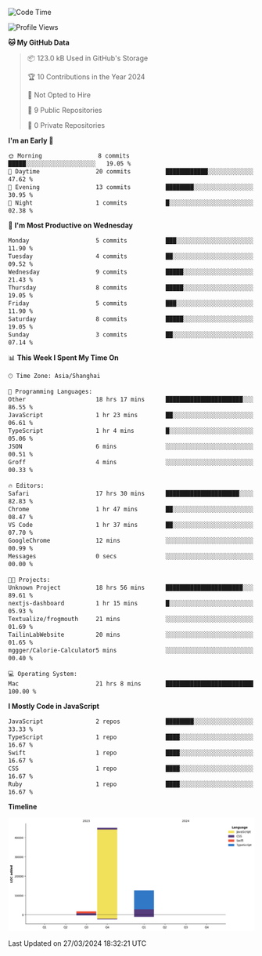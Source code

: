 <!--
**PascalDai/PascalDai** is a ✨ _special_ ✨ repository because its `README.md` (this file) appears on your GitHub profile.

Here are some ideas to get you started:

- 🔭 I’m currently working on ...
- 🌱 I’m currently learning ...
- 👯 I’m looking to collaborate on ...
- 🤔 I’m looking for help with ...
- 💬 Ask me about ...
- 📫 How to reach me: ...
- 😄 Pronouns: ...
- ⚡ Fun fact: ...
-->

<!--START_SECTION:waka-->
![Code Time](http://img.shields.io/badge/Code%20Time-305%20hrs%2047%20mins-blue)

![Profile Views](http://img.shields.io/badge/Profile%20Views-0-blue)

**🐱 My GitHub Data** 

> 📦 123.0 kB Used in GitHub's Storage 
 > 
> 🏆 10 Contributions in the Year 2024
 > 
> 🚫 Not Opted to Hire
 > 
> 📜 9 Public Repositories 
 > 
> 🔑 0 Private Repositories 
 > 
**I'm an Early 🐤** 

```text
🌞 Morning                8 commits           █████░░░░░░░░░░░░░░░░░░░░   19.05 % 
🌆 Daytime                20 commits          ████████████░░░░░░░░░░░░░   47.62 % 
🌃 Evening                13 commits          ████████░░░░░░░░░░░░░░░░░   30.95 % 
🌙 Night                  1 commits           █░░░░░░░░░░░░░░░░░░░░░░░░   02.38 % 
```
📅 **I'm Most Productive on Wednesday** 

```text
Monday                   5 commits           ███░░░░░░░░░░░░░░░░░░░░░░   11.90 % 
Tuesday                  4 commits           ██░░░░░░░░░░░░░░░░░░░░░░░   09.52 % 
Wednesday                9 commits           █████░░░░░░░░░░░░░░░░░░░░   21.43 % 
Thursday                 8 commits           █████░░░░░░░░░░░░░░░░░░░░   19.05 % 
Friday                   5 commits           ███░░░░░░░░░░░░░░░░░░░░░░   11.90 % 
Saturday                 8 commits           █████░░░░░░░░░░░░░░░░░░░░   19.05 % 
Sunday                   3 commits           ██░░░░░░░░░░░░░░░░░░░░░░░   07.14 % 
```


📊 **This Week I Spent My Time On** 

```text
🕑︎ Time Zone: Asia/Shanghai

💬 Programming Languages: 
Other                    18 hrs 17 mins      ██████████████████████░░░   86.55 % 
JavaScript               1 hr 23 mins        ██░░░░░░░░░░░░░░░░░░░░░░░   06.61 % 
TypeScript               1 hr 4 mins         █░░░░░░░░░░░░░░░░░░░░░░░░   05.06 % 
JSON                     6 mins              ░░░░░░░░░░░░░░░░░░░░░░░░░   00.51 % 
Groff                    4 mins              ░░░░░░░░░░░░░░░░░░░░░░░░░   00.33 % 

🔥 Editors: 
Safari                   17 hrs 30 mins      █████████████████████░░░░   82.83 % 
Chrome                   1 hr 47 mins        ██░░░░░░░░░░░░░░░░░░░░░░░   08.47 % 
VS Code                  1 hr 37 mins        ██░░░░░░░░░░░░░░░░░░░░░░░   07.70 % 
GoogleChrome             12 mins             ░░░░░░░░░░░░░░░░░░░░░░░░░   00.99 % 
Messages                 0 secs              ░░░░░░░░░░░░░░░░░░░░░░░░░   00.00 % 

🐱‍💻 Projects: 
Unknown Project          18 hrs 56 mins      ██████████████████████░░░   89.61 % 
nextjs-dashboard         1 hr 15 mins        █░░░░░░░░░░░░░░░░░░░░░░░░   05.93 % 
Textualize/frogmouth     21 mins             ░░░░░░░░░░░░░░░░░░░░░░░░░   01.69 % 
TailinLabWebsite         20 mins             ░░░░░░░░░░░░░░░░░░░░░░░░░   01.65 % 
mggger/Calorie-Calculator5 mins              ░░░░░░░░░░░░░░░░░░░░░░░░░   00.40 % 

💻 Operating System: 
Mac                      21 hrs 8 mins       █████████████████████████   100.00 % 
```

**I Mostly Code in JavaScript** 

```text
JavaScript               2 repos             ████████░░░░░░░░░░░░░░░░░   33.33 % 
TypeScript               1 repo              ████░░░░░░░░░░░░░░░░░░░░░   16.67 % 
Swift                    1 repo              ████░░░░░░░░░░░░░░░░░░░░░   16.67 % 
CSS                      1 repo              ████░░░░░░░░░░░░░░░░░░░░░   16.67 % 
Ruby                     1 repo              ████░░░░░░░░░░░░░░░░░░░░░   16.67 % 
```



**Timeline**

![Lines of Code chart](https://raw.githubusercontent.com/PascalDai/PascalDai/main/assets/bar_graph.png)


 Last Updated on 27/03/2024 18:32:21 UTC
<!--END_SECTION:waka-->
